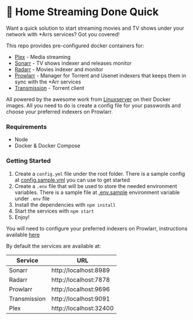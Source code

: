 # 🍿 Home Streaming Done Quick

Want a quick solution to start streaming movies and TV shows under your network with *Arrs services? Got you covered!

This repo provides pre-configured docker containers for:
- [Plex](https://www.plex.tv/) - Media streaming
- [Sonarr](https://sonarr.tv) - TV shows indexer and releases monitor
- [Radarr](https://radarr.video/) - Movies indexer and monitor
- [Prowlarr](https://prowlarr.com/) - Manager for Torrent and Usenet indexers that keeps them in sync with the *Arr services
- [Transmission](https://transmissionbt.com/) - Torrent client

All powered by the awesome work from [Linuxserver](https://www.linuxserver.io/) on their Docker images. All you need to do is create a config file for your passwords and choose your preferred indexers on Prowlarr.

### Requirements

- Node
- Docker & Docker Compose

### Getting Started

1. Create a `config.yml` file under the root folder. There is a sample config at [config.sample.yml](./config.sample.yml) you can use to get started
2. Create a `.env` file that will be used to store the needed environment variables. There is a sample file at [.env.sample](./.env.sample)
environment variable under `.env` file
3. Install the dependencies with `npm install`
4. Start the services with `npm start`
5. Enjoy!

You will need to configure your preferred indexers on Prowlarr, instructions available [here](https://wiki.servarr.com/prowlarr/indexers)

By default the services are available at:

| Service      | URL                    |
|--------------|------------------------|
| Sonarr       | http://localhost:8989  |
| Radarr       | http://localhost:7878  |
| Prowlarr     | http://localhost:9696  |
| Transmission | http://localhost:9091  |
| Plex         | http://localhost:32400 |
